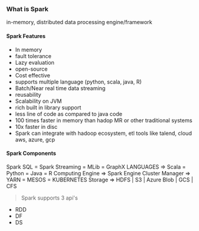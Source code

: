 ### What is Spark
in-memory, distributed data processing engine/framework

#### Spark Features
* In memory
* fault tolerance
* Lazy evaluation
* open-source
* Cost effective
* supports multiple language (python, scala, java, R)
* Batch/Near real time data streaming
* reusability
* Scalability on JVM
* rich built in library support
* less line of code as compared to java code
* 100 times faster in memory than hadop MR or other traditional systems
* 10x faster in disc
* Spark can integrate with hadoop ecosystem, etl tools like talend, cloud aws, azure, gcp

#### Spark Components

Spark SQL = Spark Streaming = MLib = GraphX
LANGUAGES        => Scala = Python = Java = R
Computing Engine => Spark Engine
Cluster Manager  => YARN = MESOS = KUBERNETES
Storage          => HDFS | S3 | Azure Blob | GCS | CFS

> Spark supports 3 api's
* RDD
* DF
* DS